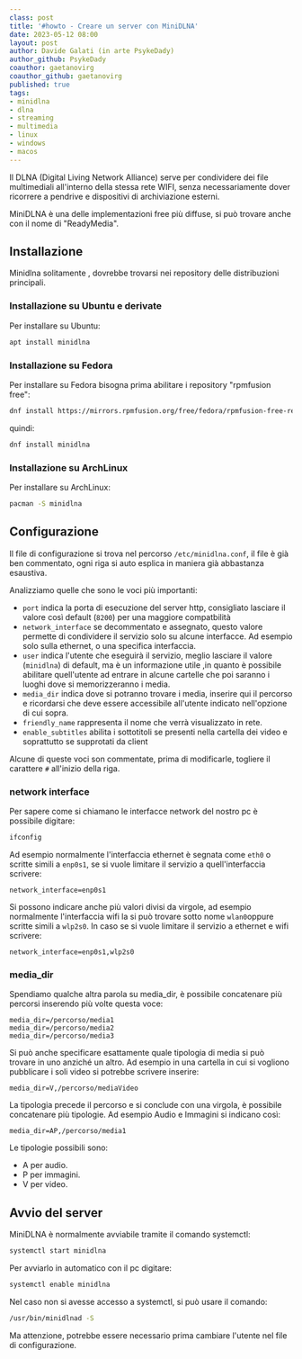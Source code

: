 ```yaml
---
class: post
title: '#howto - Creare un server con MiniDLNA'
date: 2023-05-12 08:00
layout: post
author: Davide Galati (in arte PsykeDady)
author_github: PsykeDady
coauthor: gaetanovirg
coauthor_github: gaetanovirg
published: true
tags:
- minidlna
- dlna
- streaming
- multimedia
- linux
- windows
- macos
---
```


Il DLNA (Digital Living Network Alliance) serve per condividere dei file multimediali all'interno della stessa rete WIFI,  senza necessariamente dover ricorrere a pendrive e dispositivi di archiviazione esterni.


MiniDLNA è una delle  implementazioni free più diffuse, si può trovare anche con il nome di "ReadyMedia".

## Installazione 

Minidlna solitamente , dovrebbe trovarsi nei repository delle distribuzioni principali. 

### Installazione su Ubuntu e derivate

Per installare su Ubuntu: 

```bash
apt install minidlna
```

### Installazione su Fedora

Per installare su Fedora bisogna prima abilitare i repository "rpmfusion free": 

```bash
dnf install https://mirrors.rpmfusion.org/free/fedora/rpmfusion-free-release-$(rpm -E %fedora).noarch.rpm https://mirrors.rpmfusion.org/nonfree/fedora/rpmfusion-nonfree-release-$(rpm -E %fedora).noarch.rpm
```

quindi:

```bash
dnf install minidlna
```

### Installazione su ArchLinux

Per installare su ArchLinux: 

```bash
pacman -S minidlna
```

## Configurazione 

Il file di configurazione si trova nel percorso `/etc/minidlna.conf`, il file è già ben commentato, ogni riga si auto esplica in maniera già abbastanza esaustiva. 

Analizziamo quelle che sono le voci più importanti: 

- `port` indica la porta di esecuzione del server http, consigliato lasciare il valore così default (`8200`) per una maggiore compatbilità
- `network_interface` se decommentato e assegnato, questo valore permette di condividere il servizio solo su alcune interfacce. Ad esempio solo sulla ethernet, o una specifica interfaccia.
- `user` indica l'utente che eseguirà il servizio, meglio lasciare   il valore (`minidlna`) di default, ma è un informazione utile ,in quanto è possibile  abilitare quell'utente ad entrare in alcune cartelle che poi saranno i luoghi dove si memorizzeranno i media.
- `media_dir` indica dove si potranno trovare i media, inserire qui il percorso e ricordarsi che deve essere accessibile all'utente indicato nell'opzione di cui sopra.
- `friendly_name` rappresenta il nome che verrà visualizzato in rete.
- `enable_subtitles` abilita i sottotitoli se presenti nella cartella dei video e soprattutto se supprotati da client

Alcune di queste voci son commentate, prima di modificarle, togliere il carattere `#` all'inizio della riga.

### network interface

Per sapere come si chiamano le interfacce network del nostro pc è possibile digitare: 

```bash
ifconfig
```

Ad esempio normalmente l'interfaccia ethernet è segnata come `eth0` o scritte simili a `enp0s1`, se si vuole limitare il servizio a quell'interfaccia scrivere: 

```properties
network_interface=enp0s1
```

Si possono indicare anche più valori divisi da virgole, ad esempio normalmente l'interfaccia wifi la si può trovare sotto nome `wlan0`oppure scritte simili a `wlp2s0`. In caso se si vuole limitare il servizio a ethernet e wifi scrivere: 

```properties
network_interface=enp0s1,wlp2s0
```

### media_dir

Spendiamo qualche altra parola su media_dir, è possibile concatenare più percorsi inserendo più volte questa voce:

```properties
media_dir=/percorso/media1
media_dir=/percorso/media2
media_dir=/percorso/media3
```

Si può anche specificare esattamente quale tipologia di media si può trovare in uno anziché un altro. Ad esempio in  una cartella in cui si vogliono pubblicare i soli video si potrebbe scrivere inserire: 

```properties
media_dir=V,/percorso/mediaVideo
```

La tipologia precede il percorso e si conclude con una virgola, è possibile concatenare più tipologie. Ad esempio Audio e Immagini si indicano così: 

```properties
media_dir=AP,/percorso/media1
```

Le tipologie possibili sono:

- A per audio.
- P per immagini.
- V per video.

## Avvio del server

MiniDLNA è normalmente avviabile tramite il comando systemctl: 

```bash
systemctl start minidlna
```

Per avviarlo in automatico con il pc digitare: 

```bash
systemctl enable minidlna
```

Nel caso non si avesse accesso a systemctl, si può usare il comando: 

```bash
/usr/bin/minidlnad -S
```

Ma attenzione, potrebbe essere necessario prima cambiare l'utente nel file di configurazione.
